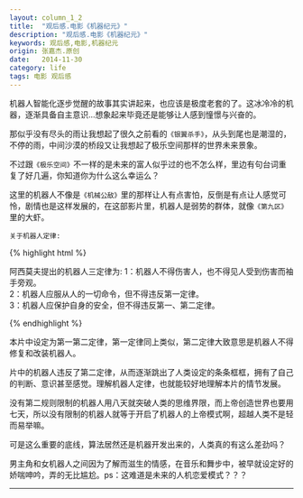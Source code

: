 ```yaml
---
layout: column_1_2
title:  "观后感.电影《机器纪元》"
description: "观后感.电影《机器纪元》"
keywords: 观后感,电影,机器纪元
origin: 张嘉杰.原创
date:   2014-11-30
category: life
tags: 电影 观后感
---
```

机器人智能化逐步觉醒的故事其实讲起来，也应该是极度老套的了。这冰冷冷的机器，逐渐具备自主意识...想象起来毕竟还是能够让人感到憧憬与兴奋的。 
<!--more-->

那似乎没有尽头的雨让我想起了很久之前看的`《银翼杀手》`，从头到尾也是潮湿的，不停的雨，中间沙漠的桥段又让我想起了极乐空间那样的世界未来景象。

不过跟`《极乐空间》`不一样的是未来的富人似乎过的也不怎么样，里边有句台词重复了好几遍，你知道你为什么这么幸运么？

这里的机器人不像是`《机械公敌》`里的那样让人有点害怕，反倒是有点让人感觉可怜，剧情也是这样发展的，在这部影片里，机器人是弱势的群体，就像`《第九区》`里的大虾。

`关于机器人定律:`

{% highlight html %}

阿西莫夫提出的机器人三定律为:
1：机器人不得伤害人，也不得见人受到伤害而袖手旁观。  
2：机器人应服从人的一切命令，但不得违反第一定律。  
3：机器人应保护自身的安全，但不得违反第一、第二定律。

{% endhighlight %}

本片中设定为第一第二定律，第一定律同上类似，第二定律大致意思是机器人不得修复和改装机器人。

片中的机器人违反了第二定律，从而逐渐跳出了人类设定的条条框框，拥有了自己的判断、意识甚至感觉。理解机器人定律，也就能较好地理解本片的情节发展。

没有第二规则限制的机器人用八天就突破人类的思维界限，而上帝创造世界也要用七天，所以没有限制的机器人就等于开启了机器人的上帝模式啊，超越人类不是轻而易举嘛。

可是这么重要的底线，算法居然还是机器开发出来的，人类真的有这么差劲吗？

男主角和女机器人之间因为了解而滋生的情感，在音乐和舞步中，被早就设定好的娇喘呻吟，弄的无比尴尬。ps：这难道是未来的人机恋爱模式？？？

---------------------------------------
